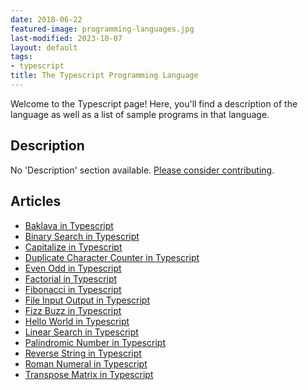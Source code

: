 ```yaml
---
date: 2018-06-22
featured-image: programming-languages.jpg
last-modified: 2023-10-07
layout: default
tags:
- typescript
title: The Typescript Programming Language
---
```


Welcome to the Typescript page! Here, you'll find a description of the language as well as a list of sample programs in that language.

## Description

No 'Description' section available. [Please consider contributing](https://github.com/TheRenegadeCoder/sample-programs-website).

## Articles

- [Baklava in Typescript](https://sampleprograms.io/projects/baklava/typescript)
- [Binary Search in Typescript](https://sampleprograms.io/projects/binary-search/typescript)
- [Capitalize in Typescript](https://sampleprograms.io/projects/capitalize/typescript)
- [Duplicate Character Counter in Typescript](https://sampleprograms.io/projects/duplicate-character-counter/typescript)
- [Even Odd in Typescript](https://sampleprograms.io/projects/even-odd/typescript)
- [Factorial in Typescript](https://sampleprograms.io/projects/factorial/typescript)
- [Fibonacci in Typescript](https://sampleprograms.io/projects/fibonacci/typescript)
- [File Input Output in Typescript](https://sampleprograms.io/projects/file-input-output/typescript)
- [Fizz Buzz in Typescript](https://sampleprograms.io/projects/fizz-buzz/typescript)
- [Hello World in Typescript](https://sampleprograms.io/projects/hello-world/typescript)
- [Linear Search in Typescript](https://sampleprograms.io/projects/linear-search/typescript)
- [Palindromic Number in Typescript](https://sampleprograms.io/projects/palindromic-number/typescript)
- [Reverse String in Typescript](https://sampleprograms.io/projects/reverse-string/typescript)
- [Roman Numeral in Typescript](https://sampleprograms.io/projects/roman-numeral/typescript)
- [Transpose Matrix in Typescript](https://sampleprograms.io/projects/transpose-matrix/typescript)